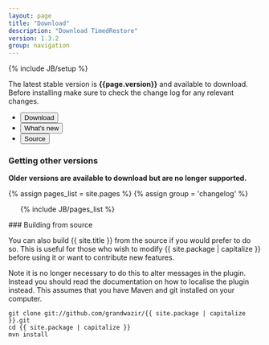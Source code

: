 ```yaml
---
layout: page
title: "Download"
description: "Download TimedRestore"
version: 1.3.2
group: navigation
---
```

{% include JB/setup %}

<p class="lead">The latest stable version is <strong>{{page.version}}</strong> and available to download. Before installing make sure to check the change log for any relevant changes.</p>

<ul class="inline">
    <li><a href="http://repository.james.richardson.name/releases/name/richardson/james/bukkit/{{ site.package }}/{{ page.version }}/{{ site.package }}-{{ page.version }}.jar"><button class="btn btn-large btn-primary" type="button">Download</button></a></li>
    <li><a href="{{  BASE_PATH }}/versions/{{page.version}}.html"><button class="btn btn-large btn-info" type="button">What's new</button></a></li>
    <li><a href="https://github.com/grandwazir/{{ site.package | capitalize }}/tree/v{{ page.version }}"><button class="btn btn-large btn" type="button">Source</button></a></li>
</ul>

### Getting other versions

<p><strong>Older versions are available to download but are no longer supported.</strong></p>

{% assign pages_list = site.pages %}
{% assign group = 'changelog' %}
<p>
<ul>
{% include JB/pages_list %}
</ul>
</p>
### Building from source

You can also build {{ site.title }} from the source if you would prefer to do so. This is useful for those who wish to modify {{ site.package | capitalize }} before using it or want to contribute new features. 

Note it is no longer necessary to do this to alter messages in the plugin. Instead you should read the documentation on how to localise the plugin instead. This assumes that you have Maven and git installed on your computer.

    git clone git://github.com/grandwazir/{{ site.package | capitalize }}.git
    cd {{ site.package | capitalize }}
    mvn install
